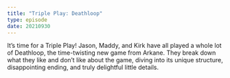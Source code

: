 ```yaml
---
title: "Triple Play: Deathloop"
type: episode
date: 20210930
---
```

It’s time for a Triple Play! Jason, Maddy, and Kirk have all played a whole lot of Deathloop, the time-twisting new game from Arkane. They break down what they like and don’t like about the game, diving into its unique structure, disappointing ending, and truly delightful little details.